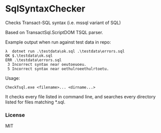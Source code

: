 # SqlSyntaxChecker

Checks Transact-SQL syntax (i.e. mssql variant of SQL)

Based on TransactSql.ScriptDOM TSQL parser.

Example output when run against test data in repo:

```
λ  dotnet run .\testdata\ok.sql .\testdata\errors.sql
OK $.\testdata\ok.sql
ERR .\testdata\errors.sql
 3 Incorrect syntax near oeutoeuoeu.
 5 Incorrect syntax near oethulroeethulrtoetu.
 ```

Usage:

```
CheckTsql.exe <filename>... <dirname...>
```

It checks every file listed in command line, and searches every directory listed
for files matching *.sql.

### License

MIT

